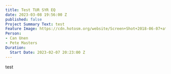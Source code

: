 ```yaml
---
title: Test TUR SYR EQ
date: 2023-03-08 19:56:00 Z
published: false
Project Summary Text: test
Feature Image: https://cdn.hotosm.org/website/Screen+Shot+2018-06-07+at+22.04.38.png
Person:
- Can Unen
- Pete Masters
Duration:
  Start Date: 2023-02-07 20:23:00 Z
---
```


test